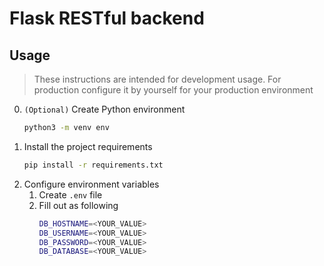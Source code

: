 # Flask RESTful backend

## Usage
> These instructions are intended for development usage.
> For production configure it by yourself for your production environment
0. `(Optional)` Create Python environment
    ```bash
    python3 -m venv env
    ```
1. Install the project requirements
    ```bash
    pip install -r requirements.txt
    ```
2. Configure environment variables
    1. Create `.env` file
    2. Fill out as following
        ```bash
        DB_HOSTNAME=<YOUR_VALUE>
        DB_USERNAME=<YOUR_VALUE>
        DB_PASSWORD=<YOUR_VALUE>
        DB_DATABASE=<YOUR_VALUE>
        ```